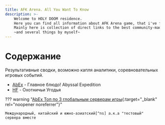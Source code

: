 ```yaml
---
title: AFK Arena. All You Want To Know
description: >- 
    Welcome to HOLY DOOM residence.
    Here you can find all information about AFK Arena game, that i've find useful.  
    Mainly here is collection of direct links to the best community-made resources!
    ~and several things by myself~
---
```

# Содержание

Результативные сводки, возможно капля аналитики, соревновательных игровых событий.

- [AbEx](abex.md) - Главное блюдо! Abyssal Expedition
- [HF](hf.md) - Охотничьи Угодья

??? warning "[AbEx Топ по 3 глобальным серверам игры](https://rank-afk-cn.lilith.com/index.html){:target="_blank" rel="noopener noreferrer"}"

    Международный, китайский и южно-азиатский[^ns] а.к.а "тестовый" сервера вместе 

[^ns]: но это не точно :grin: